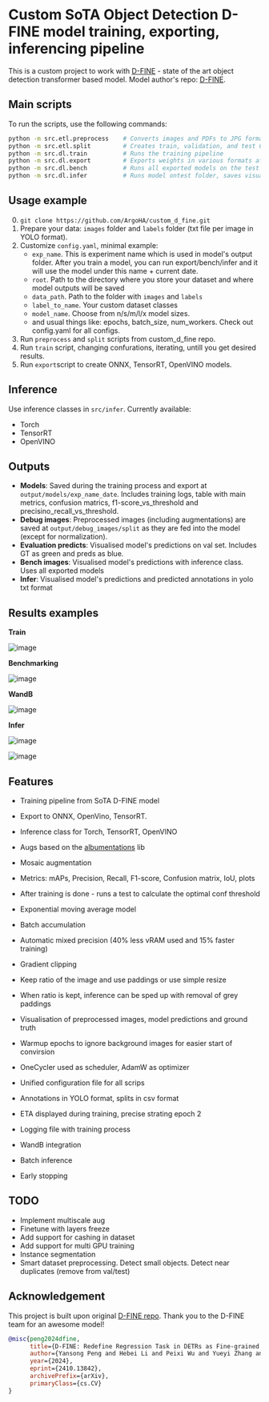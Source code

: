 # Custom SoTA Object Detection D-FINE model training, exporting, inferencing pipeline
This is a custom project to work with [D-FINE](https://arxiv.org/abs/2410.13842) - state of the art object detection transformer based model. Model author's repo: [D-FINE](https://github.com/Peterande/D-FINE).

## Main scripts
To run the scripts, use the following commands:
```bash
python -m src.etl.preprocess    # Converts images and PDFs to JPG format
python -m src.etl.split         # Creates train, validation, and test CSVs with image paths
python -m src.dl.train          # Runs the training pipeline
python -m src.dl.export         # Exports weights in various formats after training
python -m src.dl.bench          # Runs all exported models on the test set
python -m src.dl.infer          # Runs model ontest folder, saves visualisations and txt preds
```

## Usage example
0. `git clone https://github.com/ArgoHA/custom_d_fine.git`
1. Prepare your data: `images` folder and `labels` folder (txt file per image in YOLO format).
2. Customize `config.yaml`, minimal example:
      - `exp_name`. This is experiment name which is used in model's output folder. After you train a model, you can run export/bench/infer and it will use the model under this name + current date.
      - `root`. Path to the directory where you store your dataset and where model outputs will be saved
      - `data_path`. Path to the folder with `images` and `labels`
      - `label_to_name`. Your custom dataset classes
      - `model_name`. Choose from n/s/m/l/x model sizes.
      - and usual things like: epochs, batch_size, num_workers. Check out config.yaml for all configs.
3. Run `preprocess` and `split` scripts from custom_d_fine repo.
4. Run `train` script, changing confurations, iterating, untill you get desired results.
5. Run `export`script to create ONNX, TensorRT, OpenVINO models.

## Inference
Use inference classes in `src/infer`. Currently available:
- Torch
- TensorRT
- OpenVINO

## Outputs
- **Models**: Saved during the training process and export at `output/models/exp_name_date`. Includes training logs, table with main metrics, confusion matrics, f1-score_vs_threshold and precisino_recall_vs_threshold.
- **Debug images**: Preprocessed images (including augmentations) are saved at `output/debug_images/split` as they are fed into the model (except for normalization).
- **Evaluation predicts**: Visualised model's predictions on val set. Includes GT as green and preds as blue.
- **Bench images**: Visualised model's predictions with inference class. Uses all exported models
- **Infer**: Visualised model's predictions and predicted annotations in yolo txt format

## Results examples
**Train**

![image](assets/train.png)

**Benchmarking**

![image](assets/bench.png)

**WandB**

![image](assets/wandb.png)

**Infer**

![image](assets/infer_high.jpg)

![image](assets/infer_water.jpg)


## Features
- Training pipeline from SoTA D-FINE model
- Export to ONNX, OpenVino, TensorRT.
- Inference class for Torch, TensorRT, OpenVINO

- Augs based on the [albumentations](https://albumentations.ai) lib
- Mosaic augmentation
- Metrics: mAPs, Precision, Recall, F1-score, Confusion matrix, IoU, plots
- After training is done - runs a test to calculate the optimal conf threshold
- Exponential moving average model
- Batch accumulation
- Automatic mixed precision (40% less vRAM used and 15% faster training)
- Gradient clipping
- Keep ratio of the image and use paddings or use simple resize
- When ratio is kept, inference can be sped up with removal of grey paddings
- Visualisation of preprocessed images, model predictions and ground truth
- Warmup epochs to ignore background images for easier start of convirsion
- OneCycler used as scheduler, AdamW as optimizer
- Unified configuration file for all scrips
- Annotations in YOLO format, splits in csv format
- ETA displayed during training, precise strating epoch 2
- Logging file with training process
- WandB integration
- Batch inference
- Early stopping

## TODO
- Implement multiscale aug
- Finetune with layers freeze
- Add support for cashing in dataset
- Add support for multi GPU training
- Instance segmentation
- Smart dataset preprocessing. Detect small objects. Detect near duplicates (remove from val/test)


## Acknowledgement
This project is built upon original [D-FINE repo](https://github.com/Peterande/D-FINE). Thank you to the D-FINE team for an awesome model!

``` bibtex
@misc{peng2024dfine,
      title={D-FINE: Redefine Regression Task in DETRs as Fine-grained Distribution Refinement},
      author={Yansong Peng and Hebei Li and Peixi Wu and Yueyi Zhang and Xiaoyan Sun and Feng Wu},
      year={2024},
      eprint={2410.13842},
      archivePrefix={arXiv},
      primaryClass={cs.CV}
}
```
